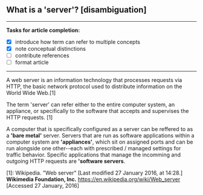 ## What is a 'server'? [disambiguation]

---

**Tasks for article completion:**

- [x] introduce how term can refer to multiple concepts
- [x] note conceptual distinctions
- [ ] contribute references
- [ ] format article

---

A web server is an information technology that processes requests via HTTP, the basic network protocol used to distribute information on the World Wide Web.[1]

The term 'server' can refer either to the entire computer system, an appliance, or specifically to the software that accepts and supervises the HTTP requests. [1]

A computer that is specifically configured as a server can be reffered to as a **'bare metal'** server. Servers that are run as software applications within a computer system are **'appliances'**, which sit on assigned ports and can be run alongside one other--each with prescribed / managed settings for traffic behavior.  Specific applications that manage the incomming and outgoing HTTP requests are **'software servers**.

[1]: Wikipedia. "Web server" [Last modified 27 January 2016, at 14:28.] **Wikimedia Foundation, Inc.** https://en.wikipedia.org/wiki/Web_server [Accessed 27 January, 2016]

